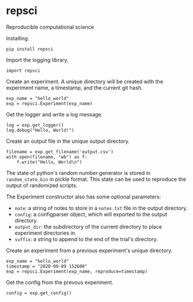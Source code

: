 # repsci
Reproducible computational science

Installing.

    pip install repsci

Import the logging library.

    import repsci

Create an experiment. A unique directory will be created with the experiment
name, a timestamp, and the current git hash.

    exp_name = "hello_world"
    exp = repsci.Experiment(exp_name)

Get the logger and write a log message.

    log = exp.get_logger()
    log.debug("Hello, World!")

Create an output file in the unique output directory.

    filename = exp.get_filename('output.csv')
    with open(filename, "wb") as f:
        f.write("Hello, World\n")

The state of python's random number generator is stored in `random_state.bin`
in pickle format. This state can be used to reproduce the output of randomized
scripts.
        
The Experiment constructor also has some optional parameters:
* `note`: a string of notes to store in a `notes.txt` file in the output directory.
* `config`: a configparser object, which will exported to the output directory.
* `output_dir`: the subdirectory of the current directory to place experiment directories in.
* `suffix`: a string to append to the end of the trial's directory.

Create an experiment from a previous experiment's unique directory.

    exp_name = "hello_world"
    timestamp = "2020-09-09 152600"
    exp = repsci.Experiment(exp_name, reproduce=timestamp)
    
Get the config from the prevous experiment.

    config = exp.get_config()
